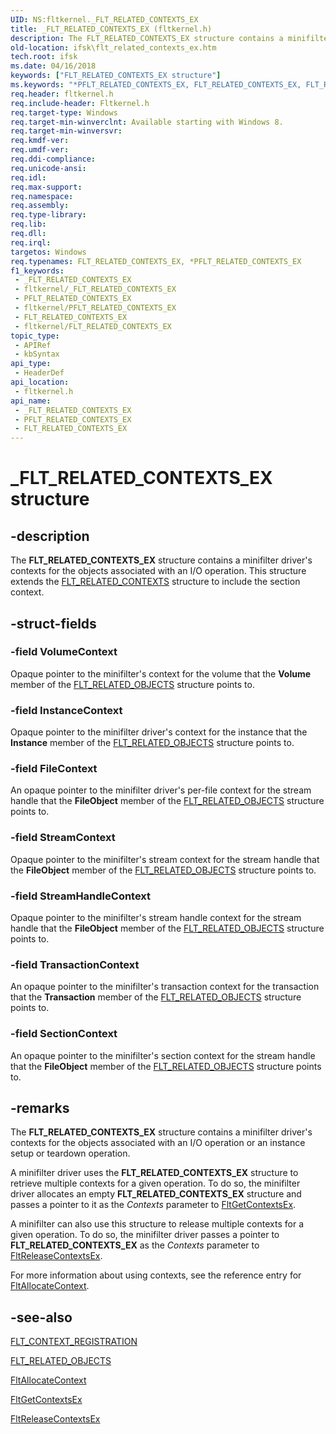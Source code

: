 ```yaml
---
UID: NS:fltkernel._FLT_RELATED_CONTEXTS_EX
title: _FLT_RELATED_CONTEXTS_EX (fltkernel.h)
description: The FLT_RELATED_CONTEXTS_EX structure contains a minifilter driver's contexts for the objects associated with an I/O operation.
old-location: ifsk\flt_related_contexts_ex.htm
tech.root: ifsk
ms.date: 04/16/2018
keywords: ["FLT_RELATED_CONTEXTS_EX structure"]
ms.keywords: "*PFLT_RELATED_CONTEXTS_EX, FLT_RELATED_CONTEXTS_EX, FLT_RELATED_CONTEXTS_EX structure [Installable File System Drivers], PFLT_RELATED_CONTEXTS_EX, PFLT_RELATED_CONTEXTS_EX structure pointer [Installable File System Drivers], _FLT_RELATED_CONTEXTS_EX, fltkernel/FLT_RELATED_CONTEXTS_EX, fltkernel/PFLT_RELATED_CONTEXTS_EX, ifsk.flt_related_contexts_ex"
req.header: fltkernel.h
req.include-header: Fltkernel.h
req.target-type: Windows
req.target-min-winverclnt: Available starting with Windows 8.
req.target-min-winversvr: 
req.kmdf-ver: 
req.umdf-ver: 
req.ddi-compliance: 
req.unicode-ansi: 
req.idl: 
req.max-support: 
req.namespace: 
req.assembly: 
req.type-library: 
req.lib: 
req.dll: 
req.irql: 
targetos: Windows
req.typenames: FLT_RELATED_CONTEXTS_EX, *PFLT_RELATED_CONTEXTS_EX
f1_keywords:
 - _FLT_RELATED_CONTEXTS_EX
 - fltkernel/_FLT_RELATED_CONTEXTS_EX
 - PFLT_RELATED_CONTEXTS_EX
 - fltkernel/PFLT_RELATED_CONTEXTS_EX
 - FLT_RELATED_CONTEXTS_EX
 - fltkernel/FLT_RELATED_CONTEXTS_EX
topic_type:
 - APIRef
 - kbSyntax
api_type:
 - HeaderDef
api_location:
 - fltkernel.h
api_name:
 - _FLT_RELATED_CONTEXTS_EX
 - PFLT_RELATED_CONTEXTS_EX
 - FLT_RELATED_CONTEXTS_EX
---
```


# _FLT_RELATED_CONTEXTS_EX structure


## -description

The <b>FLT_RELATED_CONTEXTS_EX</b> structure contains a minifilter driver's contexts for the objects associated with an I/O operation.  This structure extends the <a href="/windows-hardware/drivers/ddi/fltkernel/ns-fltkernel-_flt_related_contexts">FLT_RELATED_CONTEXTS</a> structure to include the section context.

## -struct-fields

### -field VolumeContext

Opaque pointer to the minifilter's context for the volume that the <b>Volume</b> member of the <a href="/windows-hardware/drivers/ddi/fltkernel/ns-fltkernel-_flt_related_objects">FLT_RELATED_OBJECTS</a> structure points to.

### -field InstanceContext

Opaque pointer to the minifilter driver's context for the instance that the <b>Instance</b> member of the <a href="/windows-hardware/drivers/ddi/fltkernel/ns-fltkernel-_flt_related_objects">FLT_RELATED_OBJECTS</a> structure points to.

### -field FileContext

An opaque pointer to the minifilter driver's per-file context for the stream handle that the <b>FileObject</b> member of the <a href="/windows-hardware/drivers/ddi/fltkernel/ns-fltkernel-_flt_related_objects">FLT_RELATED_OBJECTS</a> structure points to.

### -field StreamContext

Opaque pointer to the minifilter's stream context for the stream handle that the <b>FileObject</b> member of the <a href="/windows-hardware/drivers/ddi/fltkernel/ns-fltkernel-_flt_related_objects">FLT_RELATED_OBJECTS</a> structure points to.

### -field StreamHandleContext

Opaque pointer to the minifilter's stream handle context for the stream handle that the <b>FileObject</b> member of the <a href="/windows-hardware/drivers/ddi/fltkernel/ns-fltkernel-_flt_related_objects">FLT_RELATED_OBJECTS</a> structure points to.

### -field TransactionContext

An opaque pointer to the minifilter's transaction context for the transaction that the <b>Transaction</b> member of the <a href="/windows-hardware/drivers/ddi/fltkernel/ns-fltkernel-_flt_related_objects">FLT_RELATED_OBJECTS</a> structure points to.

### -field SectionContext

An opaque pointer to the minifilter's section context for the stream handle that the <b>FileObject</b> member of the <a href="/windows-hardware/drivers/ddi/fltkernel/ns-fltkernel-_flt_related_objects">FLT_RELATED_OBJECTS</a> structure points to.

## -remarks

The <b>FLT_RELATED_CONTEXTS_EX</b> structure contains a minifilter driver's contexts for the objects associated with an I/O operation or an instance setup or teardown operation. 

A minifilter driver uses the <b>FLT_RELATED_CONTEXTS_EX</b> structure to retrieve multiple contexts for a given operation. To do so, the minifilter driver allocates an empty <b>FLT_RELATED_CONTEXTS_EX</b> structure and passes a pointer to it as the <i>Contexts</i> parameter to <a href="/windows-hardware/drivers/ddi/fltkernel/nf-fltkernel-fltgetcontextsex">FltGetContextsEx</a>. 

A minifilter can also use this structure to release multiple contexts for a given operation. To do so, the minifilter driver passes a pointer to <b>FLT_RELATED_CONTEXTS_EX</b> as the <i>Contexts</i> parameter to <a href="/windows-hardware/drivers/ddi/fltkernel/nf-fltkernel-fltreleasecontextsex">FltReleaseContextsEx</a>. 

For more information about using contexts, see the reference entry for <a href="/windows-hardware/drivers/ddi/fltkernel/nf-fltkernel-fltallocatecontext">FltAllocateContext</a>.

## -see-also

<a href="/windows-hardware/drivers/ddi/fltkernel/ns-fltkernel-_flt_context_registration">FLT_CONTEXT_REGISTRATION</a>



<a href="/windows-hardware/drivers/ddi/fltkernel/ns-fltkernel-_flt_related_objects">FLT_RELATED_OBJECTS</a>



<a href="/windows-hardware/drivers/ddi/fltkernel/nf-fltkernel-fltallocatecontext">FltAllocateContext</a>



<a href="/windows-hardware/drivers/ddi/fltkernel/nf-fltkernel-fltgetcontextsex">FltGetContextsEx</a>



<a href="/windows-hardware/drivers/ddi/fltkernel/nf-fltkernel-fltreleasecontextsex">FltReleaseContextsEx</a>

